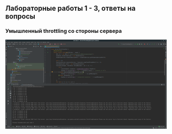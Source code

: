 ## Лабораторные работы 1 - 3, ответы на вопросы

### Умышленный throttling со стороны сервера

![throttling_example](./readme_resources/server_throttling.png)